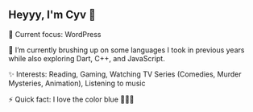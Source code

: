 ## Heyyy, I'm Cyv 👋   

🎯 Current focus: WordPress

🌱 I’m currently brushing up on some languages I took in previous years while also exploring Dart, C++, and JavaScript.

✨ Interests: Reading, Gaming, Watching TV Series (Comedies, Murder Mysteries, Animation), Listening to music

⚡ Quick fact: I love the color blue 💙💎🔷

<!--
**cybelx/cybelx** is a ✨ _special_ ✨ repository because its `README.md` (this file) appears on your GitHub profile.

Here are some ideas to get you started:

- 🔭 I’m currently working on ...
- 🌱 I’m currently learning ...
- 👯 I’m looking to collaborate on ...
- 🤔 I’m looking for help with ...
- 💬 Ask me about ...
- 📫 How to reach me: ...
- 😄 Pronouns: ...
- ⚡ Fun fact: ...
-->

